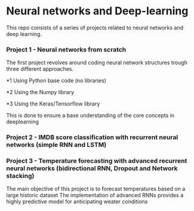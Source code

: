 # Neural networks and Deep-learning

This repo consists of a series of projects related to neural networks and deep learning.

### Project 1 - Neural networks from scratch
The first project revolves around coding neural network structures trough three different approaches.

*1 Using Python base code (no libraries)

*2 Using the Numpy library

*3 Using the Keras/Tensorflow library

This is done to ensure a base understanding of the core concepts in deeplearning


### Project 2 - IMDB score classification with recurrent neural networks (simple RNN and LSTM)


### Project 3 - Temperature forecasting with advanced recurrent neural networks (bidirectional RNN, Dropout and Network stacking)
The main objective of this project is to forecast temperatures based on a large historic dataset
The implementation of advanced RNNs provides a highly predictive model for anticipating weater conditions

